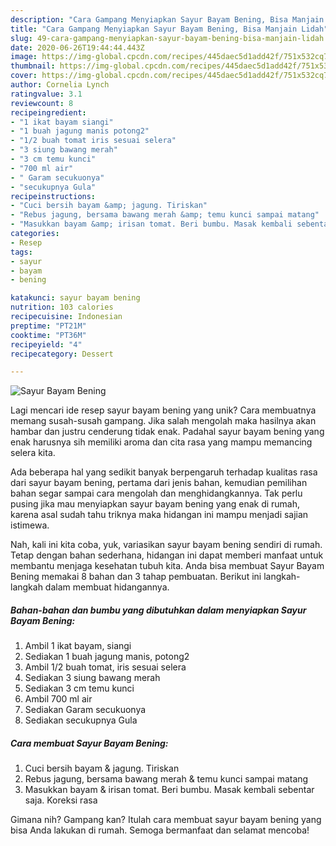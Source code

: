 ```yaml
---
description: "Cara Gampang Menyiapkan Sayur Bayam Bening, Bisa Manjain Lidah"
title: "Cara Gampang Menyiapkan Sayur Bayam Bening, Bisa Manjain Lidah"
slug: 49-cara-gampang-menyiapkan-sayur-bayam-bening-bisa-manjain-lidah
date: 2020-06-26T19:44:44.443Z
image: https://img-global.cpcdn.com/recipes/445daec5d1add42f/751x532cq70/sayur-bayam-bening-foto-resep-utama.jpg
thumbnail: https://img-global.cpcdn.com/recipes/445daec5d1add42f/751x532cq70/sayur-bayam-bening-foto-resep-utama.jpg
cover: https://img-global.cpcdn.com/recipes/445daec5d1add42f/751x532cq70/sayur-bayam-bening-foto-resep-utama.jpg
author: Cornelia Lynch
ratingvalue: 3.1
reviewcount: 8
recipeingredient:
- "1 ikat bayam siangi"
- "1 buah jagung manis potong2"
- "1/2 buah tomat iris sesuai selera"
- "3 siung bawang merah"
- "3 cm temu kunci"
- "700 ml air"
- " Garam secukuonya"
- "secukupnya Gula"
recipeinstructions:
- "Cuci bersih bayam &amp; jagung. Tiriskan"
- "Rebus jagung, bersama bawang merah &amp; temu kunci sampai matang"
- "Masukkan bayam &amp; irisan tomat. Beri bumbu. Masak kembali sebentar saja. Koreksi rasa"
categories:
- Resep
tags:
- sayur
- bayam
- bening

katakunci: sayur bayam bening 
nutrition: 103 calories
recipecuisine: Indonesian
preptime: "PT21M"
cooktime: "PT36M"
recipeyield: "4"
recipecategory: Dessert

---
```



![Sayur Bayam Bening](https://img-global.cpcdn.com/recipes/445daec5d1add42f/751x532cq70/sayur-bayam-bening-foto-resep-utama.jpg)

Lagi mencari ide resep sayur bayam bening yang unik? Cara membuatnya memang susah-susah gampang. Jika salah mengolah maka hasilnya akan hambar dan justru cenderung tidak enak. Padahal sayur bayam bening yang enak harusnya sih memiliki aroma dan cita rasa yang mampu memancing selera kita.



Ada beberapa hal yang sedikit banyak berpengaruh terhadap kualitas rasa dari sayur bayam bening, pertama dari jenis bahan, kemudian pemilihan bahan segar sampai cara mengolah dan menghidangkannya. Tak perlu pusing jika mau menyiapkan sayur bayam bening yang enak di rumah, karena asal sudah tahu triknya maka hidangan ini mampu menjadi sajian istimewa.


Nah, kali ini kita coba, yuk, variasikan sayur bayam bening sendiri di rumah. Tetap dengan bahan sederhana, hidangan ini dapat memberi manfaat untuk membantu menjaga kesehatan tubuh kita. Anda bisa membuat Sayur Bayam Bening memakai 8 bahan dan 3 tahap pembuatan. Berikut ini langkah-langkah dalam membuat hidangannya.

<!--inarticleads1-->

##### Bahan-bahan dan bumbu yang dibutuhkan dalam menyiapkan Sayur Bayam Bening:

1. Ambil 1 ikat bayam, siangi
1. Sediakan 1 buah jagung manis, potong2
1. Ambil 1/2 buah tomat, iris sesuai selera
1. Sediakan 3 siung bawang merah
1. Sediakan 3 cm temu kunci
1. Ambil 700 ml air
1. Sediakan  Garam secukuonya
1. Sediakan secukupnya Gula




<!--inarticleads2-->

##### Cara membuat Sayur Bayam Bening:

1. Cuci bersih bayam &amp; jagung. Tiriskan
1. Rebus jagung, bersama bawang merah &amp; temu kunci sampai matang
1. Masukkan bayam &amp; irisan tomat. Beri bumbu. Masak kembali sebentar saja. Koreksi rasa




Gimana nih? Gampang kan? Itulah cara membuat sayur bayam bening yang bisa Anda lakukan di rumah. Semoga bermanfaat dan selamat mencoba!

